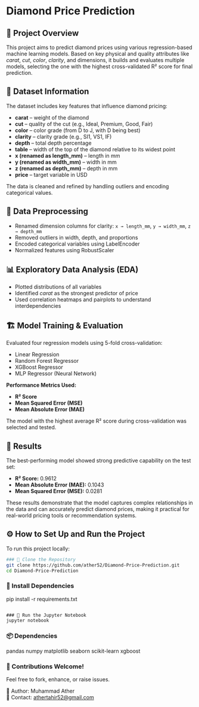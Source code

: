 # Diamond Price Prediction

## 📌 Project Overview
This project aims to predict diamond prices using various regression-based machine learning models. Based on key physical and quality attributes like *carat*, *cut*, *color*, *clarity*, and dimensions, it builds and evaluates multiple models, selecting the one with the highest cross-validated R² score for final prediction.

## 📂 Dataset Information
The dataset includes key features that influence diamond pricing:
- **carat** – weight of the diamond  
- **cut** – quality of the cut (e.g., Ideal, Premium, Good, Fair)  
- **color** – color grade (from D to J, with D being best)  
- **clarity** – clarity grade (e.g., SI1, VS1, IF)  
- **depth** – total depth percentage  
- **table** – width of the top of the diamond relative to its widest point  
- **x (renamed as length_mm)** – length in mm  
- **y (renamed as width_mm)** – width in mm  
- **z (renamed as depth_mm)** – depth in mm  
- **price** – target variable in USD  

The data is cleaned and refined by handling outliers and encoding categorical values.

## 🔄 Data Preprocessing
- Renamed dimension columns for clarity: `x → length_mm`, `y → width_mm`, `z → depth_mm`
- Removed outliers in width, depth, and proportions
- Encoded categorical variables using LabelEncoder
- Normalized features using RobustScaler

## 📊 Exploratory Data Analysis (EDA)
- Plotted distributions of all variables
- Identified *carat* as the strongest predictor of price
- Used correlation heatmaps and pairplots to understand interdependencies

## 🏗 Model Training & Evaluation
Evaluated four regression models using 5-fold cross-validation:
- Linear Regression  
- Random Forest Regressor  
- XGBoost Regressor  
- MLP Regressor (Neural Network)  

**Performance Metrics Used:**
- **R² Score**  
- **Mean Squared Error (MSE)**  
- **Mean Absolute Error (MAE)**  

The model with the highest average R² score during cross-validation was selected and tested.

## 🎯 Results
The best-performing model showed strong predictive capability on the test set:

- **R² Score:** 0.9612  
- **Mean Absolute Error (MAE):** 0.1043  
- **Mean Squared Error (MSE):** 0.0281  

These results demonstrate that the model captures complex relationships in the data and can accurately predict diamond prices, making it practical for real-world pricing tools or recommendation systems.

## ⚙️ How to Set Up and Run the Project
To run this project locally:

```bash
### ⿡ Clone the Repository
git clone https://github.com/ather52/Diamond-Price-Prediction.git
cd Diamond-Price-Prediction
```

### ⿢ Install Dependencies
pip install -r requirements.txt
```

### ⿣ Run the Jupyter Notebook
jupyter notebook
```

### 📦 Dependencies
pandas
numpy
matplotlib
seaborn
scikit-learn
xgboost

### 📢 Contributions Welcome!
Feel free to fork, enhance, or raise issues.

👤 Author: Muhammad Ather  
📧 Contact: athertahir52@gmail.com


